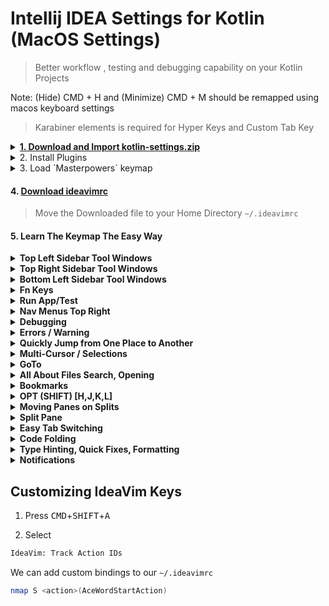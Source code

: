 # Intellij IDEA Settings for Kotlin (MacOS Settings)

> Better workflow , testing and debugging capability on your Kotlin Projects

Note: (Hide) CMD + H and (Minimize) CMD + M should be remapped using macos keyboard settings

> Karabiner elements is required for Hyper Keys and Custom Tab Key

<details>

  <summary>
    <a href="https://github.com/codeitlikemiley/kotlin-settings/raw/main/kotlin-settings.zip">
      <strong>1. Download and Import kotlin-settings.zip</strong>
    </a>
  </summary>

</details>

<details>
<summary>
2. Install  Plugins
</summary>

- IdeaVim
- IdeaVim-EasyMotion
- Key Promoter X
- Ace Jump
  
</details>


<details>
  <summary>3. Load `Masterpowers` keymap</summary>

</details>

#### 4. [Download ideavimrc](https://github.com/codeitlikemiley/kotlin-settings/blob/main/.ideavimrc)

> Move the Downloaded file to your Home Directory `~/.ideavimrc`



#### 5. Learn The Keymap The Easy Way

<details>
<summary>
<strong>Top Left Sidebar Tool Windows</strong>
</summary>

| Tool Window Keys (CMD+Fn Keys) Leftsidebar | Description       |
| ------------------------------------------ | ----------------- |
| <kbd>CMD</kbd>+<kbd>F1</kbd>               | Project           |
| <kbd>CMD</kbd>+<kbd>F2</kbd>               | Commit            |
| <kbd>CMD</kbd>+<kbd>F3</kbd>               | Bookmarks         |
| <kbd>CMD</kbd>+<kbd>F4</kbd>               | Structure         |

</details>


<details>
<summary>
<strong>Top Right Sidebar Tool Windows</strong>
</summary>

| Tool Window Keys (CMD+Fn Keys) RightSidebar | Description                      |
| ------------------------------------------- | -------------------------------- |
| <kbd>CMD</kbd>+<kbd>F12</kbd>               | Notifications                    |
| <kbd>CMD</kbd>+<kbd>F11</kbd>               | Gradle                           |
| <kbd>CMD</kbd>+<kbd>F10</kbd>               | Key Promoter X                   |
| <kbd>CMD</kbd>+<kbd>F9</kbd>                | Device Manager                   |
| <kbd>CMD</kbd>+<kbd>F8</kbd>                | Running Devices                  |
| <kbd>CMD</kbd>+<kbd>F7</kbd>                | Device Explorer                  |

</details>


<details>
<summary>
<strong>Bottom Left Sidebar Tool Windows</strong>
</summary>

| Tool Window Keys (OPT+Keys) Leftsidebar Bottom | Description |
| ---------------------------------------------- | ----------- |
| <kbd>OPT</kbd>+<kbd>G</kbd>                    | Git         |
| <kbd>OPT</kbd>+<kbd>B</kbd>                    | Build       |
| <kbd>OPT</kbd>+<kbd>S</kbd>                    | Services    |
| <kbd>OPT</kbd>+<kbd>E</kbd>                    | Problems    |
| <kbd>OPT</kbd>+<kbd>D</kbd>                    | Debug       |
| <kbd>OPT</kbd>+<kbd>F</kbd>                    | Find        |
| <kbd>OPT</kbd>+<kbd>R</kbd>                    | Run         |
| <kbd>CMD</kbd>+<kbd>Y</kbd>                    | Logcat      |

</details>



<details>
<summary>
<strong>Fn Keys</strong>
</summary>
Mainly used for refactoring and documentation

| Keyboard Shortcuts | Description     |
| -------------- | ------------------- |
| <kbd>F1</kbd>  | Quick Documentation |
| <kbd>F2</kbd>  | Rename              |
| <kbd>SHIFT</kbd>+<kbd>F2</kbd>  | Copilot Chat |
| <kbd>F3</kbd>  | Refactor this       |
| <kbd>F4</kbd>  | Change Signature    |
| <kbd>F5</kbd>  | Load Changes    |


</details>

<details>
<summary>
<strong>Run App/Test</strong>
</summary>

| Keyboard Shorcuts                            | Description               |
| -------------------------------------------- | ------------------------- |
| <kbd>CMD</kbd>+<kbd>R</kbd>                  | Run Context Configuration |
| <kbd>CTRL</kbd>+<kbd>R</kbd>                 | Run                       |



</details>

<details>
<summary>
<strong>Nav Menus Top Right</strong>
</summary>

| Keyboard Shorcuts                            | Description               |
| -------------------------------------------- | ------------------------- |
| <kbd>OPT</kbd>+<kbd>F1</kbd>                 | Make Modules              |
| <kbd>OPT</kbd>+<kbd>F2</kbd>                 | Attach Debugger to Android Process |
| <kbd>OPT</kbd>+<kbd>F3</kbd>                 | Sync Project With Gradle Files              |



</details>

<details>
<summary>
<strong>Debugging</strong>
</summary>

| Keyboard Shorcuts                            | Description                 |
| -------------------------------------------- | --------------------------- |
| <kbd>CMD</kbd>+<kbd>B</kbd>                  | Toggle Breakpoint           |
| <kbd>CMD</kbd>+<kbd>K</kbd>                  | Resume/Pause Program        |
| <kbd>CMD</kbd>+<kbd>L</kbd>                  | Step Into                   |
| <kbd>CMD</kbd>+<kbd>H</kbd>                  | Step Out                    |
| <kbd>CMD</kbd>+<kbd>J</kbd>                  | Step Over                   |
| <kbd>CMD</kbd>+<kbd>SHIFT</kbd>+<kbd>S</kbd> | Stop                        |



</details>

<details>
<summary>
<strong>Errors / Warning</strong>
</summary>

| Keyboard Shortcut                             | Description                        |
| --------------------------------------------- | ---------------------------------- |
| <kbd>OPT</kbd>+<kbd>P</kbd>                   | Tool Windows -> Problems           |
| <kbd>]</kbd>+<kbd>E</kbd> (vim)               | Go To Error                        |
| <kbd>[</kbd>+<kbd>SHIFT</kbd>+<kbd>E</kbd> (vim) | Go To Previous Error               |
| <kbd>TAB</kbd>+<kbd>E</kbd>                   | Error Description                  |

Note: Tab is mapped to <kbd>CTRL</kbd>+<kbd>OPT</kbd>+<kbd>CMD</kbd> using karabiner elements

</details>



<details>
<summary>
<strong>Quickly Jump from One Place to Another</strong>
</summary>

Note : This are all vim keys binded using .ideavimrc
| Keyboard Shortcut            | Description                    |
| ---------------------------- | ------------------------------ |
| <kbd>S</kbd>                 | Ace Word Start Action          |
| <kbd>leader</kbd>+<kbd>leader</kbd>+<kbd>w</kbd>                | Search Word Forward          |
| <kbd>leader</kbd>+<kbd>leader</kbd>+<kbd>b</kbd>                | Search Word Backward          |
| <kbd>leader</kbd>+<kbd>leader</kbd>+<kbd>f</kbd>                | Search Char Forward          |
| <kbd>leader</kbd>+<kbd>leader</kbd>+<kbd>F</kbd>                | Search Char Backward          |

</details>


<details>
<summary>
<strong>Multi-Cursor / Selections</strong>
</summary>

| Keyboard Shortcut                             | Description                                  |
| --------------------------------------------- | -------------------------------------------- |
| <kbd>CMD</kbd>+<kbd>G</kbd>                   | Find Next / Move to Next Occurrence          |
| <kbd>CMD</kbd>+<kbd>SHIFT</kbd>+<kbd>G</kbd>  | Find Previous / Move to Previous Occurrence  |
| <kbd>CMD</kbd>+<kbd>D</kbd>                   | Add Selection for Next Occurrence            |
| <kbd>CMD</kbd>+<kbd>SHIFT</kbd>+<kbd>D</kbd>  | Unselect Occurrence                          |
| <kbd>CMD</kbd>+<kbd>SHIFT</kbd>+<kbd>L</kbd>  | Select All Occurrence                        |

</details>


<details>
<summary>
<strong>GoTo</strong>
</summary>

| Keyboard Shortcut                                       | Description                    |
| ------------------------------------------------------- | ------------------------------ |
| <kbd>gd</kbd> (Vim)                                     | Go to Declaration or Usages    |
| <kbd>gD</kbd> (Vim)                                     | Go to TypeDeclaration          |
| <kbd>gu</kbd> (Vim)                                     | Find Usages                    |
| <kbd>gi</kbd> (Vim)                                     | Go to Implementations          |
| <kbd>CMD</kbd>+<kbd>U</kbd>                             | Go to Super Method             |
| <kbd>SHIFT</kbd>+<kbd>K</kbd> (Vim)                     | Quick Definition               |
| <kbd>F1</kbd>                                           | Quick Documentation            |
| <kbd>CMD</kbd>+<kbd>I</kbd>                             | Implementation Methods         |
| <kbd>CMD</kbd>+<kbd>M</kbd>                             | Override Methods               |
| <kbd>OPT</kbd>+<kbd>SHIFT</kbd>+<kbd>D</kbd>            | Select Available Devices       |
| <kbd>OPT</kbd>+<kbd>SHIFT</kbd>+<kbd>E</kbd>            | Explain Code (Gemini)          |

</details>



<details>
<summary>
<strong>All About Files Search, Opening</strong>
</summary>

| Keyboard Shortcut                           | Description       |
| ------------------------------------------- | ----------------- |
| <kbd>CMD</kbd>+<kbd>F</kbd>                 | Find              |
| <kbd>CMD</kbd>+<kbd>SHIFT</kbd>+<kbd>F</kbd>| Find in Files     |
| <kbd>CMD</kbd>+<kbd>H</kbd>                 | Replace           |
| <kbd>CMD</kbd>+<kbd>SHIFT</kbd>+<kbd>H</kbd>| Replace in Files  |
| <kbd>SHIFT</kbd>+<kbd>SHIFT</kbd>           | Search Everywhere |
| <kbd>CMD</kbd>+<kbd>P</kbd>                 | Go To File        |
| <kbd>CMD</kbd>+<kbd>SHIFT</kbd>+<kbd>P</kbd>| Run any Command   |
| <kbd>CMD</kbd>+<kbd>O</kbd>                 | Go to Symbol      |
| <kbd>CMD</kbd>+<kbd>SHIFT</kbd>+<kbd>O</kbd>| Go To Class       |
| <kbd>OPT</kbd>+<kbd>A</kbd>                 | Go to Action      |
| <kbd>CMD</kbd>+<kbd>T</kbd>                 | Go to Text        |
| <kbd>OPT</kbd>+<kbd>T</kbd>                 | Go to Test        |

</details>


<details>
<summary>
<strong>Bookmarks</strong>
</summary>

| Keyboard Shortcut                            | Description                    |
| -------------------------------------------- | ------------------------------ |
| <kbd>leader</kbd>+<kbd>[0-9]</kbd>           | Go to Bookmark by number       |
| <kbd>leader</kbd>+<kbd>[a-z]</kbd>           | Go to Bookmark by letter       |
| <kbd>'</kbd>+<kbd>[a-z]</kbd>                | Toggle Bookmark by lettes      |
| <kbd>'</kbd>+<kbd>[0-9]</kbd>                | Toggle Bookmark by number      |

</details>



<details>
<summary>
<strong>OPT (SHIFT) [H,J,K,L]</strong>
</summary>



#### Moving Up and Down
| Keyboard Shortcut                            | Description         |
| -------------------------------------------- | ------------------- |
| <kbd>CMD</kbd>+<kbd>SHIFT</kbd>+<kbd>J</kbd> | Move Line Down      |
| <kbd>CMD</kbd>+<kbd>SHIFT</kbd>+<kbd>K</kbd> | Move Line Up        |
| <kbd>OPT</kbd>+<kbd>SHIFT</kbd>+<kbd>J</kbd> | Move Statement Down |
| <kbd>OPT</kbd>+<kbd>SHIFT</kbd>+<kbd>K</kbd> | Move Statement Up   |

</details>



<details>
<summary>
<strong>Moving Panes on Splits</strong>
</summary>

| Keyboard Shortcut                        | Description        |
| ---------------------------------------- | ------------------ |
| <kbd>CTRL</kbd>+<kbd>H</kbd>             | Move to Left Pane  |
| <kbd>CTRL</kbd>+<kbd>J</kbd>             | Move Down Pane     |
| <kbd>CTRL</kbd>+<kbd>K</kbd>             | Move to Right Pane |
| <kbd>CTRL</kbd>+<kbd>L</kbd>             | Move Up Pane       |

</details>

<details>
<summary>
<strong>Split Pane</strong>
</summary>

| Keyboard Shortcut                        | Description        |
| ---------------------------------------- | ------------------ |
| <kbd>s</kbd>+<kbd>p</kbd>                | Horizontal Split   |
| <kbd>v</kbd>+<kbd>s</kbd>++<kbd>p</kbd>  | Vertical Split     |


</details>


<details>
<summary>
<strong>Easy Tab Switching</strong>
</summary>

| Keyboard Shortcut                | Description       |
| -------------------------------- | ----------------- |
| <kbd>CMD</kbd>+<kbd>[1-9]</kbd>  | Select Tab [1-9]  |

</details>


<details>
<summary>
<strong>Code Folding</strong>
</summary>

| Keyboard Shortcut                              | Description                |
| ---------------------------------------------- | -------------------------- |
| <kbd>CMD</kbd>+<kbd>\\</kbd>                  | FoldSelection / Remove Region  |


</details>


<details>
<summary>
<strong>Type Hinting, Quick Fixes, Formatting</strong>
</summary>

| Keyboard Shortcut                             | Description                          |
| --------------------------------------------- | ------------------------------------ |
| <kbd>gp</kbd>                                 | Parameter Info                       |
| <kbd>gt</kbd>                                 | Expression Type Info                 |
| <kbd>CMD</kbd>+<kbd>.</kbd>                   | Show Context and Show Quick Fixes    |
| <kbd>CMD</kbd>+<kbd>SHIFTT</kbd>+<kbd>I</kbd> | Reformat Code                        |
| <kbd>OPT</kbd>+<kbd>SPACE</kbd>               | Insert Live Template                 |
| <kbd>OPT</kbd>+<kbd>W</kbd>                   | Surround with                        |

</details>






<details>
<summary>
<strong>Notifications</strong>
</summary>

| Keyboard Shortcut                             | Description                  |
| --------------------------------------------- | ---------------------------- |
| <kbd>CMD</kbd>+<kbd>F12</kbd>                 | Tool Windows -> Notification |
| <kbd>CMD</kbd>+<kbd>SHIFT</kbd>+<kbd>F12</kbd> | Clear all Notifications      |

</details>



## Customizing IdeaVim Keys

1. Press <kbd>CMD</kbd>+<kbd>SHIFT</kbd>+<kbd>A</kbd>

2. Select

```sh
IdeaVim: Track Action IDs
```

We can add custom bindings to our `~/.ideavimrc`

```sh
nmap S <action>(AceWordStartAction)
```






